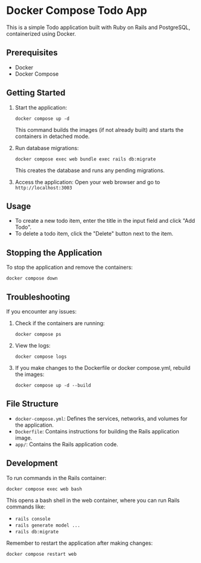 # Docker Compose Todo App

This is a simple Todo application built with Ruby on Rails and PostgreSQL, containerized using Docker.

## Prerequisites

- Docker
- Docker Compose

## Getting Started


1. Start the application:
   ```
   docker compose up -d
   ```
   This command builds the images (if not already built) and starts the containers in detached mode.

1. Run database migrations:
   ```
   docker compose exec web bundle exec rails db:migrate
   ```
   This creates the database and runs any pending migrations.

1. Access the application:
   Open your web browser and go to `http://localhost:3003`

## Usage

- To create a new todo item, enter the title in the input field and click "Add Todo".
- To delete a todo item, click the "Delete" button next to the item.

## Stopping the Application

To stop the application and remove the containers:
```
docker compose down
```

## Troubleshooting

If you encounter any issues:

1. Check if the containers are running:
   ```
   docker compose ps
   ```

2. View the logs:
   ```
   docker compose logs
   ```

3. If you make changes to the Dockerfile or docker compose.yml, rebuild the images:
   ```
   docker compose up -d --build
   ```

## File Structure

- `docker-compose.yml`: Defines the services, networks, and volumes for the application.
- `Dockerfile`: Contains instructions for building the Rails application image.
- `app/`: Contains the Rails application code.

## Development

To run commands in the Rails container:
```
docker compose exec web bash
```

This opens a bash shell in the web container, where you can run Rails commands like:
- `rails console`
- `rails generate model ...`
- `rails db:migrate`

Remember to restart the application after making changes:
```
docker compose restart web
```
